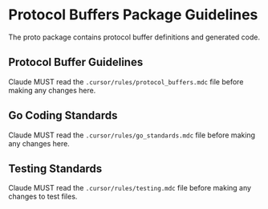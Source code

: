 # Protocol Buffers Package Guidelines

The proto package contains protocol buffer definitions and generated code.

## Protocol Buffer Guidelines
Claude MUST read the `.cursor/rules/protocol_buffers.mdc` file before making any changes here.

## Go Coding Standards
Claude MUST read the `.cursor/rules/go_standards.mdc` file before making any changes here.

## Testing Standards
Claude MUST read the `.cursor/rules/testing.mdc` file before making any changes to test files.